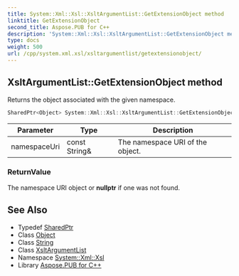 ```yaml
---
title: System::Xml::Xsl::XsltArgumentList::GetExtensionObject method
linktitle: GetExtensionObject
second_title: Aspose.PUB for C++
description: 'System::Xml::Xsl::XsltArgumentList::GetExtensionObject method. Returns the object associated with the given namespace in C++.'
type: docs
weight: 500
url: /cpp/system.xml.xsl/xsltargumentlist/getextensionobject/
---
```

## XsltArgumentList::GetExtensionObject method


Returns the object associated with the given namespace.

```cpp
SharedPtr<Object> System::Xml::Xsl::XsltArgumentList::GetExtensionObject(const String &namespaceUri)
```


| Parameter | Type | Description |
| --- | --- | --- |
| namespaceUri | const String\& | The namespace URI of the object. |

### ReturnValue

The namespace URI object or **nullptr** if one was not found.

## See Also

* Typedef [SharedPtr](../../../system/sharedptr/)
* Class [Object](../../../system/object/)
* Class [String](../../../system/string/)
* Class [XsltArgumentList](../)
* Namespace [System::Xml::Xsl](../../)
* Library [Aspose.PUB for C++](../../../)
